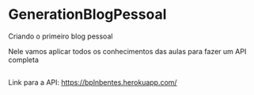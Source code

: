 # GenerationBlogPessoal
Criando o primeiro blog pessoal

Nele vamos aplicar todos os conhecimentos das aulas para fazer um API completa
##
Link para a API: https://bplnbentes.herokuapp.com/
